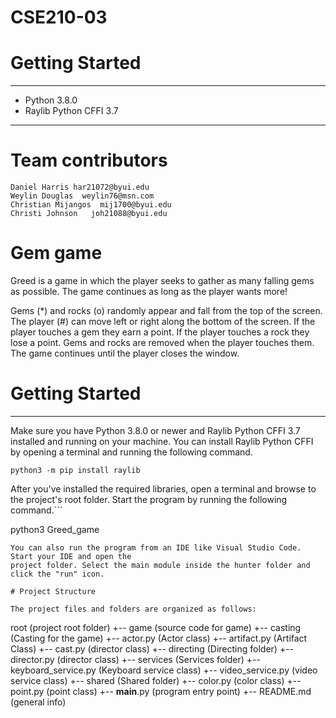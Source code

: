 # CSE210-03


# Getting Started
---

* Python 3.8.0
* Raylib Python CFFI 3.7
---

# Team contributors

```
Daniel Harris har21072@byui.edu
Weylin Douglas  weylin76@msn.com
Christian Mijangos  mij1700@byui.edu
Christi Johnson   joh21088@byui.edu
```

# Gem game 

Greed is a game in which the player seeks to gather as many falling gems as possible.
The game continues as long as the player wants more!

Gems (*) and rocks (o) randomly appear and fall from the top of the screen.
The player (#) can move left or right along the bottom of the screen.
If the player touches a gem they earn a point.
If the player touches a rock they lose a point.
Gems and rocks are removed when the player touches them.
The game continues until the player closes the window.

# Getting Started

---

Make sure you have Python 3.8.0 or newer and Raylib Python CFFI 3.7 installed and running on your machine. You can install Raylib Python CFFI by opening a terminal and running the following command.
```
python3 -m pip install raylib
```
After you've installed the required libraries, open a terminal and browse to the project's root folder. Start the program by running the following command.```

python3 Greed_game
```
You can also run the program from an IDE like Visual Studio Code. Start your IDE and open the 
project folder. Select the main module inside the hunter folder and click the "run" icon.

# Project Structure

The project files and folders are organized as follows:

```
root                                (project root folder)
+-- game                            (source code for game)
   +-- casting                      (Casting for the game)
        +-- actor.py                (Actor class)
        +-- artifact.py             (Artifact Class)
        +-- cast.py                 (director class)
   +-- directing                    (Directing folder)
        +-- director.py             (director class)
   +-- services                     (Services folder)
        +-- keyboard_service.py     (Keyboard service class)
        +-- video_service.py        (video service class)
   +-- shared                       (Shared folder)
        +-- color.py                (color class)
        +-- point.py                (point class)
   +-- __main__.py                  (program entry point)
+-- README.md                       (general info)
```


